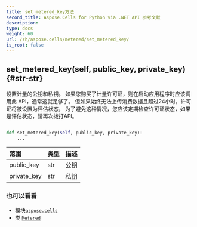 ```yaml
---
title: set_metered_key方法
second_title: Aspose.Cells for Python via .NET API 参考文献
description:
type: docs
weight: 60
url: /zh/aspose.cells/metered/set_metered_key/
is_root: false
---
```

##  set_metered_key(self, public_key, private_key) {#str-str}
设置计量的公钥和私钥。
如果您购买了计量许可证，则在启动应用程序时应该调用此 API，通常这就足够了。
但如果始终无法上传消费数据且超过24小时，许可证将被设置为评估状态，
为了避免这种情况，您应该定期检查许可证状态，如果是评估状态，请再次拨打API。



```python

def set_metered_key(self, public_key, private_key):
    ...
```


|范围|类型|描述|
| :- | :- | :- |
| public_key | str |公钥|
| private_key | str |私钥|



### 也可以看看
* 模块[`aspose.cells`](../../)
* 类 [`Metered`](/cells/python-net/zh/aspose.cells/metered)
